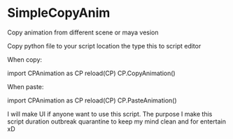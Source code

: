 # SimpleCopyAnim
Copy animation from different scene or maya vesion

Copy python file to your script location the type this to script editor

When copy:

import CPAnimation as CP
reload(CP)
CP.CopyAnimation()

When paste:

import CPAnimation as CP
reload(CP)
CP.PasteAnimation()

I will make UI if anyone want to use this script. The purpose I make this script duration outbreak quarantine to keep my mind clean and for entertain xD
